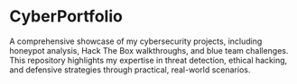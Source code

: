 # CyberPortfolio
A comprehensive showcase of my cybersecurity projects, including honeypot analysis, Hack The Box walkthroughs, and blue team challenges. This repository highlights my expertise in threat detection, ethical hacking, and defensive strategies through practical, real-world scenarios.
